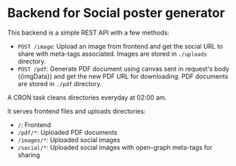 # Backend for Social poster generator

This backend is a simple REST API with a few methods:

- `POST /image`: Upload an image from frontend and get the social URL to share with meta-tags associated. Images are stored in `./uploads` directory.
- `POST /pdf`: Generate PDF document using canvas sent in request's body ({imgData}) and get the new PDF URL for downloading. PDF documents are stored in `./pdf` directory.

A CRON task cleans directories everyday at 02:00 am.

It serves frontend files and uploads directories:

- `/`: Frontend
- `/pdf/*`: Uploaded PDF documents
- `/images/*`: Uploaded social images
- `/social/*`: Uploaded social images with open-graph meta-tags for sharing
